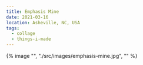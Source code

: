 ```yaml
---
title: Emphasis Mine
date: 2021-03-16
location: Asheville, NC, USA
tags:
  - collage
  - things-i-made
---
```

{% image "", "./src/images/emphasis-mine.jpg", "" %}
